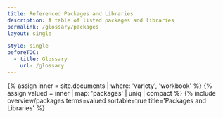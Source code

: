 ```yaml
---
title: Referenced Packages and Libraries
description: A table of listed packages and libraries
permalink: /glossary/packages
layout: single

style: single
beforeTOC:
  - title: Glossary
    url: /glossary
---
```


{% assign inner = site.documents | where: 'variety', 'workbook' %}
{% assign valued = inner | map: 'packages' | uniq | compact %}
{% include overview/packages terms=valued sortable=true title='Packages and Libraries' %}
